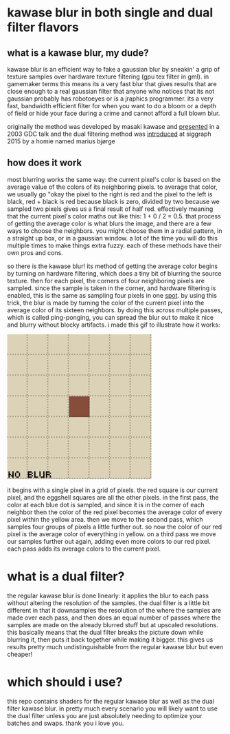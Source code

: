 # kawase blur in both single and dual filter flavors

## what is a kawase blur, my dude?
kawase blur is an efficient way to fake a gaussian blur by sneakin' a grip of texture samples over hardware texture filtering (gpu tex filter in gml). in gamemaker terms this means its a very fast blur that gives results that are close enough to a real gaussian filter that anyone who notices that its not gaussian probably has robotoeyes or is a jraphics programmer. its a very fast, bandwidth efficient filter for when you want to do a bloom or a depth of field or hide your face during a crime and cannot afford a full blown blur.

originally the method was developed by masaki kawase and [presented](https://web.archive.org/web/20190324074351/https://genderi.org/frame-buffer-postprocessing-effects-in-double-s-t-e-a-l-wreckl.html) in a 2003 GDC talk and the dual filtering method was [introduced](https://community.arm.com/cfs-file/__key/communityserver-blogs-components-weblogfiles/00-00-00-20-66/siggraph2015_2D00_mmg_2D00_marius_2D00_notes.pdf) at siggraph 2015 by a homie named marius bjørge

## how does it work
most blurring works the same way: the current pixel's color is based on the average value of the colors of its neighboring pixels. to average that color, we usually go "okay the pixel to the right is red and the pixel to the left is black, red + black is red because black is zero, divided by two because we sampled two pixels gives us a final result of half red. effectively meaning that the current pixel's color maths out like this: 1 + 0 / 2 = 0.5. that process of getting the average color is what blurs the image, and there are a few ways to choose the neighbors. you might choose them in a radial pattern, in a straight up box, or in a gaussian window. a lot of the time you will do this multiple times to make things extra fuzzy. each of these methods have their own pros and cons.

so there is the kawase blur! its method of getting the average color begins by turning on hardware filtering, which does a tiny bit of blurring the source texture. then for each pixel, the corners of four neighboring pixels are sampled. since the sample is taken in the corner, and hardware filtering is enabled, this is the same as sampling four pixels in one [spot](https://en.wikipedia.org/wiki/Four_Corners). by using this trick, the blur is made by turning the color of the current pixel into the average color of its sixteen neighbors. by doing this across multiple passes, which is called ping-ponging, you can spread the blur out to make it nice and blurry without blocky artifacts. i made this gif to illustrate how it works:

![how this works](https://github.com/attic-stuff/single-and-dual-kawase-blur-for-gamemaker/blob/master/kawaseblur.gif)

it begins with a single pixel in a grid of pixels. the red square is our current pixel, and the eggshell squares are all the other pixels. in the first pass, the color at each blue dot is sampled, and since it is in the corner of each neighbor then the color of the red pixel becomes the average color of every pixel within the yellow area. then we move to the second pass, which samples four groups of pixels a little further out. so now the color of our red pixel is the average color of everything in yellow. on a third pass we move our samples further out again, adding even more colors to our red pixel. each pass adds its average colors to the current pixel.

# what is a dual filter?
the regular kawase blur is done linearly: it applies the blur to each pass without altering the resolution of the samples. the dual filter is a little bit different in that it downsamples the resolution of the where the samples are made over each pass, and then does an equal number of passes where the samples are made on the already blurred stuff but at upscaled resolutions. this basically means that the dual filter breaks the picture down while blurring it, then puts it back together while making it bigger. this gives us results pretty much undistinguishable from the regular kawase blur but even cheaper!

# which should i use?
this repo contains shaders for the regular kawase blur as well as the dual filter kawase blur. in pretty much every scenario you will likely want to use the dual filter unless you are just absolutely needing to optimize your batches and swaps. thank you i love you.